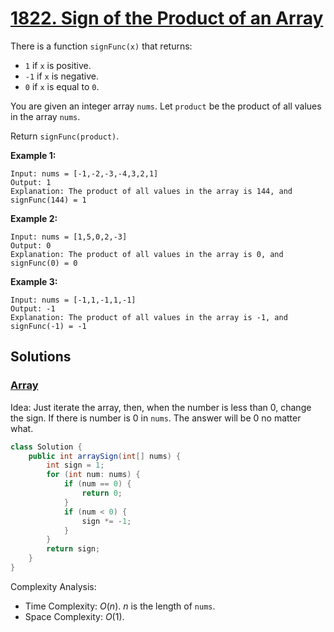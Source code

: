 # [1822. Sign of the Product of an Array](https://leetcode.com/problems/sign-of-the-product-of-an-array/)

There is a function `signFunc(x)` that returns:

- `1` if `x` is positive.
- `-1` if `x` is negative.
- `0` if `x` is equal to `0`.

You are given an integer array `nums`. Let `product` be the product of all values in the array `nums`.

Return `signFunc(product)`.

**Example 1:**

```
Input: nums = [-1,-2,-3,-4,3,2,1]
Output: 1
Explanation: The product of all values in the array is 144, and signFunc(144) = 1
```

**Example 2:**

```
Input: nums = [1,5,0,2,-3]
Output: 0
Explanation: The product of all values in the array is 0, and signFunc(0) = 0
```

**Example 3:**

```
Input: nums = [-1,1,-1,1,-1]
Output: -1
Explanation: The product of all values in the array is -1, and signFunc(-1) = -1
```

## Solutions
### [Array](SignOfTheProductOfAnArray.java)

Idea: Just iterate the array, then, when the number is less than 0, change the sign. If there is number is 0 in `nums`. The answer will be 0 no matter what.

```java
class Solution {
    public int arraySign(int[] nums) {
        int sign = 1;
        for (int num: nums) {
            if (num == 0) {
                return 0;
            }
            if (num < 0) {
                sign *= -1;
            }
        }
        return sign;
    }
}
```

Complexity Analysis:

- Time Complexity: $O(n)$. $n$ is the length of `nums`.
- Space Complexity: $O(1)$.
